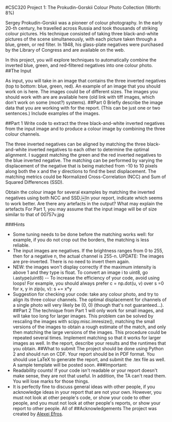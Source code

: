 #CSC320 Project 1: The Prokudin-Gorskii Colour Photo Collection (Worth: 8%)

Sergey Prokudin-Gorskii was a pioneer of colour photography. In the early 20-th century, he travelled across Russia and took thousands of striking colour pictures. His technique consisted of taking three black-and-white pictures of the scene simultaneously, with each picture taken through a blue, green, or red filter. In 1948, his glass-plate negatives were purchased by the Library of Congress and are available on the web.

In this project, you will explore techniques to automatically combine the inverted blue, green, and red-filtered negatives into one colour photo.
##The Input

As input, you will take in an image that contains the three inverted negatives (top to bottom: blue, green, red). An example of an image that you should work on is here. The images could be of different sizes. The images you should work with are are available here (old link with tiff images, which don't work on some (most?) systems).
##Part 0
Briefly describe the image data that you are working with for the report. (This can be just one or two sentences.) Include examples of the images.

##Part 1
Write code to extract the three black-and-white inverted negatives from the input image and to produce a colour image by combining the three colour channels.

The three inverted negatives can be aligned by matching the three black-and-white inverted negatives to each other to determine the optimal alignment. I suggest matching the green and the red inverted negatives to the blue inverted negative. The matching can be performed by varying the displacement of the negative that is being matched from -10 to 10 pixels along both the x and the y directions to find the best displacement. The matching metrics could be Normalized Cross-Correlation (NCC) and Sum of Squared Differences (SSD).

Obtain the colour image for several examples by matching the inverted negatives using both NCC and SSD.￼In your report, indicate which seems to work better. Are there any artefacts in the output? What may explain the artefacts
For Part 1, you may assume that the input image will be of size similar to that of 00757v.jpg 

###Hints
- Some tuning needs to be done before the matching works well: for example, if you do not crop out the borders, the matching is less reliable.
- The input images are negatives. If the brightness ranges from 0 to 255, then for a negative n, the actual channel is 255-n. UPDATE: The images are pre-inverted. There is no need to invert them again.
- NEW: the images won't display correctly if the maximum intensity is above 1 and they type is float. To convert an image i to uint8, go i.astype(uint8)
-- To increase the efficiency of your code, avoid using loops! For example, you should always prefer 
	c = np.dot(u, v) 
over
	s =0
	for x, y in zip(u, v): s += x*y
- Suggestion for checking your code: take any colour photo, and try to align its three colour channels. The optimal displacement for channels of a single photo will very likely be (0, 0) (though that's not guaranteed...).
##Part 2
The technique from Part 1 will only work for small images, and will take too long for larger images. This problem can be solved by rescaling the images with scipy.misc.imresize(), matching the small versions of the images to obtain a rough estimate of the match, and only then matching the large versions of the images. This procedure could be repeated several times. Implement matching so that it works for larger images as well. In the report, describe your results and the runtimes that you obtain.
##What to submit
The project should be done using Python 2 and should run on CDF. Your report should be in PDF format. You should use LaTeX to generate the report, and submit the .tex file as well. A sample template will be posted soon.
###Important:
- Readability counts! If your code isn't readable or your report doesn't make sense, they are not that useful. In addition, the TA can't read them. You will lose marks for those things.
- It is perfectly fine to discuss general ideas with other people, if you acknowledge ideas in your report that are not your own. However, you must not look at other people's code, or show your code to other people, and you must not look at other people's reports, or show your report to other people. All of
##Acknowledgements
The project was created by [Alexei Efros](http://www.eecs.berkeley.edu/~efros/ "Alexei Efros").
